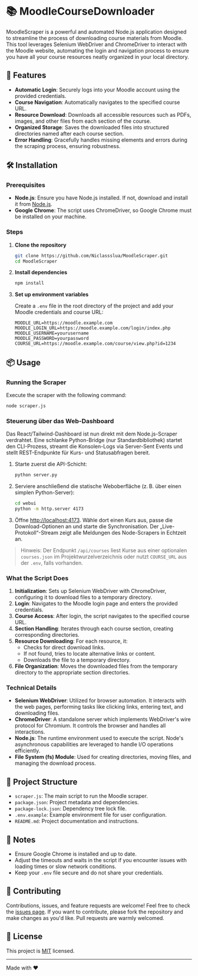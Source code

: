 # 📚 MoodleCourseDownloader

MoodleScraper is a powerful and automated Node.js application designed to streamline the process of downloading course materials from Moodle. This tool leverages Selenium WebDriver and ChromeDriver to interact with the Moodle website, automating the login and navigation process to ensure you have all your course resources neatly organized in your local directory.

## 🚀 Features

- **Automatic Login**: Securely logs into your Moodle account using the provided credentials.
- **Course Navigation**: Automatically navigates to the specified course URL.
- **Resource Download**: Downloads all accessible resources such as PDFs, images, and other files from each section of the course.
- **Organized Storage**: Saves the downloaded files into structured directories named after each course section.
- **Error Handling**: Gracefully handles missing elements and errors during the scraping process, ensuring robustness.

## 🛠 Installation

### Prerequisites

- **Node.js**: Ensure you have Node.js installed. If not, download and install it from [Node.js](https://nodejs.org/).
- **Google Chrome**: The script uses ChromeDriver, so Google Chrome must be installed on your machine.

### Steps

1. **Clone the repository**

    ```sh
    git clone https://github.com/Niclassslua/MoodleScraper.git
    cd MoodleScraper
    ```

2. **Install dependencies**

    ```sh
    npm install
    ```

3. **Set up environment variables**

    Create a `.env` file in the root directory of the project and add your Moodle credentials and course URL:

    ```env
    MOODLE_URL=https://moodle.example.com
    MOODLE_LOGIN_URL=https://moodle.example.com/login/index.php
    MOODLE_USERNAME=yourusername
    MOODLE_PASSWORD=yourpassword
    COURSE_URL=https://moodle.example.com/course/view.php?id=1234
    ```

## 📦 Usage

### Running the Scraper

Execute the scraper with the following command:

```sh
node scraper.js
```

### Steuerung über das Web-Dashboard

Das React/Tailwind-Dashboard ist nun direkt mit dem Node.js-Scraper verdrahtet. Eine schlanke Python-Bridge (nur Standardbibliothek) startet den CLI-Prozess, streamt die Konsolen-Logs via Server-Sent Events und stellt REST-Endpunkte für Kurs- und Statusabfragen bereit.

1. Starte zuerst die API-Schicht:

   ```sh
   python server.py
   ```

2. Serviere anschließend die statische Weboberfläche (z. B. über einen simplen Python-Server):

   ```sh
   cd webui
   python -m http.server 4173
   ```

3. Öffne [http://localhost:4173](http://localhost:4173). Wähle dort einen Kurs aus, passe die Download-Optionen an und starte die Synchronisation. Der „Live-Protokoll“-Stream zeigt alle Meldungen des Node-Scrapers in Echtzeit an.

> Hinweis: Der Endpunkt `/api/courses` liest Kurse aus einer optionalen `courses.json` im Projektwurzelverzeichnis oder nutzt `COURSE_URL` aus der `.env`, falls vorhanden.

### What the Script Does

1. **Initialization**: Sets up Selenium WebDriver with ChromeDriver, configuring it to download files to a temporary directory.
2. **Login**: Navigates to the Moodle login page and enters the provided credentials.
3. **Course Access**: After login, the script navigates to the specified course URL.
4. **Section Handling**: Iterates through each course section, creating corresponding directories.
5. **Resource Downloading**: For each resource, it:
   - Checks for direct download links.
   - If not found, tries to locate alternative links or content.
   - Downloads the file to a temporary directory.
6. **File Organization**: Moves the downloaded files from the temporary directory to the appropriate section directories.

### Technical Details

- **Selenium WebDriver**: Utilized for browser automation. It interacts with the web pages, performing tasks like clicking links, entering text, and downloading files.
- **ChromeDriver**: A standalone server which implements WebDriver's wire protocol for Chromium. It controls the browser and handles all interactions.
- **Node.js**: The runtime environment used to execute the script. Node's asynchronous capabilities are leveraged to handle I/O operations efficiently.
- **File System (fs) Module**: Used for creating directories, moving files, and managing the download process.

## 📁 Project Structure

- `scraper.js`: The main script to run the Moodle scraper.
- `package.json`: Project metadata and dependencies.
- `package-lock.json`: Dependency tree lock file.
- `.env.example`: Example environment file for user configuration.
- `README.md`: Project documentation and instructions.

## 📝 Notes

- Ensure Google Chrome is installed and up to date.
- Adjust the timeouts and waits in the script if you encounter issues with loading times or slow network conditions.
- Keep your `.env` file secure and do not share your credentials.

## 🤝 Contributing

Contributions, issues, and feature requests are welcome! Feel free to check the [issues page](https://github.com/Niclassslua/MoodleCourseDownloader/issues). If you want to contribute, please fork the repository and make changes as you'd like. Pull requests are warmly welcomed.

## 📜 License

This project is [MIT](https://opensource.org/licenses/MIT) licensed.

---

Made with ❤️
